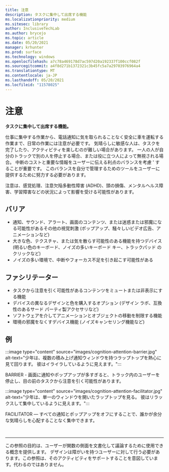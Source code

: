 ```yaml
---
title: 注意
description: タスクに集中して出席する機能
ms.localizationpriority: medium
ms.sitesec: library
author: InclusiveTechLab
ms.author: brycejo
ms.topic: article
ms.date: 05/20/2021
manager: krhunter
ms.prod: surface
ms.technology: windows
ms.openlocfilehash: a7c78a469178d7ac597d20a192337f100ccf082f
ms.sourcegitcommit: a4f8d271b1372321c3b45fc5a7a29703976964a4
ms.translationtype: MT
ms.contentlocale: ja-JP
ms.lasthandoff: 05/20/2021
ms.locfileid: "11578025"
---
```

# <a name="attention"></a>注意

**タスクに集中して出席する機能。**

仕事に集中する作業から、電話通知に気を取られることなく安全に車を運転する作業まで、日常の作業には注意が必要です。 気晴らしに敏感な人は、タスクを完了したり、アクティビティを楽しむのが難しい場合があります。 一人の人が自分のトラックで別の人を停止する場合、または役に立つ人によって無視される場合。 中断のコストと重要な情報をユーザーに伝える利点のバランスを考慮 &apos; することが重要です。 このバランスを自分で管理するためのツールをユーザーに提供するために努力する必要があります。 

注意は、感覚処理、注意欠陥多動性障害 (ADHD)、頭の損傷、メンタルヘルス障害、学習障害などの状況によって影響を受ける可能性があります。

## <a name="barriers"></a>バリア

* 通知、サウンド、アラート、画面のコンテンツ、または迷惑または邪魔になる可能性があるその他の視覚刺激 (ポップアップ、騒々しいビデオ広告、アニメーションなど)
* 大きな色、テクスチャ、または気を散らす可能性のある機能を持つデバイス (明るい色のキーボード、ノイズの多いキーボード キー、トラックパッド のクリックなど)
* ノイズの多い環境で、中断やフォーカス不足を引き起こす可能性がある

## <a name="facilitators"></a>ファシリテーター

* タスクから注意を引く可能性があるコンテンツをミュートまたは非表示にする機能
* デバイスの異なるデザインと色を購入するオプション (デザイン ラボ、互換性のあるサード パーティ製アクセサリなど)
* ソフトウェアを介してアニメーションとオブジェクトの移動を制限する機能
* 環境の邪魔をなくすデバイス機能 (ノイズキャンセリング機能など)


## <a name="examples"></a>例

:::image type="content" source="images/cognition-attention-barrier.jpg" alt-text="少年は、複数の積み上げ通知ウィンドウを持つラップトップを熱心に見て回ります。 彼はイライラしているように見えます。":::

BARRIER - 画面に通知やポップアップが多すぎると、トラック内のユーザーを停止し、目の前のタスクから注意を引く可能性があります。

:::image type="content" source="images/cognition-attention-facilitator.jpg" alt-text="少年は、単一のウィンドウを開いたラップトップを見る。 彼はリラックスして集中しているように見えます。":::


FACILITATOR — すべての通知とポップアップをオフにすることで、誰かが余分な気晴らしを心配することなく集中できます。

&nbsp;

[comment]: # (フッター ステートメント)
___
この参照の目的は、ユーザーが関数の側面を文書化して議論するために使用できる概念を提供します。 デザインは障がいを持つユーザーに対して行う必要があります。この参照は、そのアクティビティをサポートすることを意図しています。代わるのではありません。 